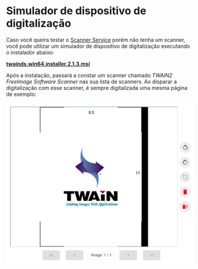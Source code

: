 ﻿# Simulador de dispositivo de digitalização

Caso você queira testar o [Scanner Service](index.md) porém não tenha um scanner, você pode utilizar um simulador de dispositivo de digitalização executando
o instalador abaixo:

[**twainds.win64.installer.2.1.3.msi**](https://cdn.lacunasoftware.com/scanner/tools/twainds.win64.installer.2.1.3.msi)

Após a instalação, passará a constar um scanner chamado *TWAIN2 FreeImage Software Scanner* nas sua lista de scanners. Ao disparar a digitalização com esse
scanner, é sempre digitalizada uma mesma página de exemplo:

![Simulator page](../../../images/scanner/simulator-page.png)

